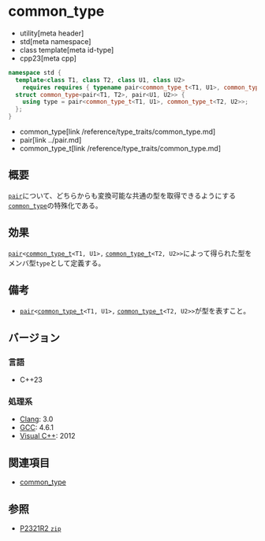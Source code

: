 # common_type
* utility[meta header]
* std[meta namespace]
* class template[meta id-type]
* cpp23[meta cpp]

```cpp
namespace std {
  template<class T1, class T2, class U1, class U2>
    requires requires { typename pair<common_type_t<T1, U1>, common_type_t<T2, U2>>; }
  struct common_type<pair<T1, T2>, pair<U1, U2>> {
    using type = pair<common_type_t<T1, U1>, common_type_t<T2, U2>>;
  };
}
```
* common_type[link /reference/type_traits/common_type.md]
* pair[link ../pair.md]
* common_type_t[link /reference/type_traits/common_type.md]

## 概要
[`pair`](../pair.md)について、どちらからも変換可能な共通の型を取得できるようにする[`common_type`](/reference/type_traits/common_type.md)の特殊化である。


## 効果
[`pair`](../pair.md)`<`[`common_type_t`](/reference/type_traits/common_type.md)`<T1, U1>,` [`common_type_t`](/reference/type_traits/common_type.md)`<T2, U2>>`によって得られた型をメンバ型`type`として定義する。


## 備考
- [`pair`](../pair.md)`<`[`common_type_t`](/reference/type_traits/common_type.md)`<T1, U1>,` [`common_type_t`](/reference/type_traits/common_type.md)`<T2, U2>>`が型を表すこと。


## バージョン
### 言語
- C++23

### 処理系
- [Clang](/implementation.md#clang): 3.0
- [GCC](/implementation.md#gcc): 4.6.1
- [Visual C++](/implementation.md#visual_cpp): 2012

## 関連項目
- [common_type](/reference/type_traits/common_type.md)

## 参照
- [P2321R2 `zip`](https://www.open-std.org/jtc1/sc22/wg21/docs/papers/2021/p2321r2.html)
